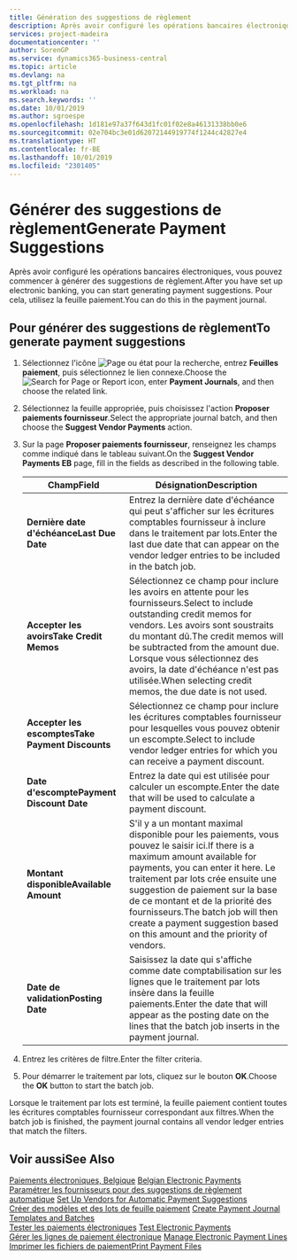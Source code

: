 ```yaml
---
title: Génération des suggestions de règlement
description: Après avoir configuré les opérations bancaires électroniques, vous pouvez commencer à générer des suggestions de règlement. Pour cela, utilisez la feuille paiement.
services: project-madeira
documentationcenter: ''
author: SorenGP
ms.service: dynamics365-business-central
ms.topic: article
ms.devlang: na
ms.tgt_pltfrm: na
ms.workload: na
ms.search.keywords: ''
ms.date: 10/01/2019
ms.author: sgroespe
ms.openlocfilehash: 1d181e97a37f643d1fc01f02e8a46131338bb0e6
ms.sourcegitcommit: 02e704bc3e01d62072144919774f1244c42827e4
ms.translationtype: HT
ms.contentlocale: fr-BE
ms.lasthandoff: 10/01/2019
ms.locfileid: "2301405"
---
```

# <a name="generate-payment-suggestions"></a><span data-ttu-id="2e2e6-104">Générer des suggestions de règlement</span><span class="sxs-lookup"><span data-stu-id="2e2e6-104">Generate Payment Suggestions</span></span>
<span data-ttu-id="2e2e6-105">Après avoir configuré les opérations bancaires électroniques, vous pouvez commencer à générer des suggestions de règlement.</span><span class="sxs-lookup"><span data-stu-id="2e2e6-105">After you have set up electronic banking, you can start generating payment suggestions.</span></span> <span data-ttu-id="2e2e6-106">Pour cela, utilisez la feuille paiement.</span><span class="sxs-lookup"><span data-stu-id="2e2e6-106">You can do this in the payment journal.</span></span>  

## <a name="to-generate-payment-suggestions"></a><span data-ttu-id="2e2e6-107">Pour générer des suggestions de règlement</span><span class="sxs-lookup"><span data-stu-id="2e2e6-107">To generate payment suggestions</span></span>  

1.  <span data-ttu-id="2e2e6-108">Sélectionnez l'icône ![Page ou état pour la recherche](../../media/ui-search/search_small.png "Page ou état pour la recherche"), entrez **Feuilles paiement**, puis sélectionnez le lien connexe.</span><span class="sxs-lookup"><span data-stu-id="2e2e6-108">Choose the ![Search for Page or Report](../../media/ui-search/search_small.png "Search for Page or Report icon") icon, enter **Payment Journals**, and then choose the related link.</span></span>  
2.  <span data-ttu-id="2e2e6-109">Sélectionnez la feuille appropriée, puis choisissez l'action **Proposer paiements fournisseur**.</span><span class="sxs-lookup"><span data-stu-id="2e2e6-109">Select the appropriate journal batch, and then choose the **Suggest Vendor Payments** action.</span></span>  
3.  <span data-ttu-id="2e2e6-110">Sur la page **Proposer paiements fournisseur**, renseignez les champs comme indiqué dans le tableau suivant.</span><span class="sxs-lookup"><span data-stu-id="2e2e6-110">On the **Suggest Vendor Payments EB** page, fill in the fields as described in the following table.</span></span>  

    |<span data-ttu-id="2e2e6-111">Champ</span><span class="sxs-lookup"><span data-stu-id="2e2e6-111">Field</span></span>|<span data-ttu-id="2e2e6-112">Désignation</span><span class="sxs-lookup"><span data-stu-id="2e2e6-112">Description</span></span>|  
    |---------------------------------|---------------------------------------|  
    |<span data-ttu-id="2e2e6-113">**Dernière date d'échéance**</span><span class="sxs-lookup"><span data-stu-id="2e2e6-113">**Last Due Date**</span></span>|<span data-ttu-id="2e2e6-114">Entrez la dernière date d'échéance qui peut s'afficher sur les écritures comptables fournisseur à inclure dans le traitement par lots.</span><span class="sxs-lookup"><span data-stu-id="2e2e6-114">Enter the last due date that can appear on the vendor ledger entries to be included in the batch job.</span></span>|  
    |<span data-ttu-id="2e2e6-115">**Accepter les avoirs**</span><span class="sxs-lookup"><span data-stu-id="2e2e6-115">**Take Credit Memos**</span></span>|<span data-ttu-id="2e2e6-116">Sélectionnez ce champ pour inclure les avoirs en attente pour les fournisseurs.</span><span class="sxs-lookup"><span data-stu-id="2e2e6-116">Select to include outstanding credit memos for vendors.</span></span> <span data-ttu-id="2e2e6-117">Les avoirs sont soustraits du montant dû.</span><span class="sxs-lookup"><span data-stu-id="2e2e6-117">The credit memos will be subtracted from the amount due.</span></span> <span data-ttu-id="2e2e6-118">Lorsque vous sélectionnez des avoirs, la date d'échéance n'est pas utilisée.</span><span class="sxs-lookup"><span data-stu-id="2e2e6-118">When selecting credit memos, the due date is not used.</span></span>|  
    |<span data-ttu-id="2e2e6-119">**Accepter les escomptes**</span><span class="sxs-lookup"><span data-stu-id="2e2e6-119">**Take Payment Discounts**</span></span>|<span data-ttu-id="2e2e6-120">Sélectionnez ce champ pour inclure les écritures comptables fournisseur pour lesquelles vous pouvez obtenir un escompte.</span><span class="sxs-lookup"><span data-stu-id="2e2e6-120">Select to include vendor ledger entries for which you can receive a payment discount.</span></span>|  
    |<span data-ttu-id="2e2e6-121">**Date d'escompte**</span><span class="sxs-lookup"><span data-stu-id="2e2e6-121">**Payment Discount Date**</span></span>|<span data-ttu-id="2e2e6-122">Entrez la date qui est utilisée pour calculer un escompte.</span><span class="sxs-lookup"><span data-stu-id="2e2e6-122">Enter the date that will be used to calculate a payment discount.</span></span>|  
    |<span data-ttu-id="2e2e6-123">**Montant disponible**</span><span class="sxs-lookup"><span data-stu-id="2e2e6-123">**Available Amount**</span></span>|<span data-ttu-id="2e2e6-124">S'il y a un montant maximal disponible pour les paiements, vous pouvez le saisir ici.</span><span class="sxs-lookup"><span data-stu-id="2e2e6-124">If there is a maximum amount available for payments, you can enter it here.</span></span> <span data-ttu-id="2e2e6-125">Le traitement par lots crée ensuite une suggestion de paiement sur la base de ce montant et de la priorité des fournisseurs.</span><span class="sxs-lookup"><span data-stu-id="2e2e6-125">The batch job will then create a payment suggestion based on this amount and the priority of vendors.</span></span>|  
    |<span data-ttu-id="2e2e6-126">**Date de validation**</span><span class="sxs-lookup"><span data-stu-id="2e2e6-126">**Posting Date**</span></span>|<span data-ttu-id="2e2e6-127">Saisissez la date qui s'affiche comme date comptabilisation sur les lignes que le traitement par lots insère dans la feuille paiements.</span><span class="sxs-lookup"><span data-stu-id="2e2e6-127">Enter the date that will appear as the posting date on the lines that the batch job inserts in the payment journal.</span></span>|  

4.  <span data-ttu-id="2e2e6-128">Entrez les critères de filtre.</span><span class="sxs-lookup"><span data-stu-id="2e2e6-128">Enter the filter criteria.</span></span>  
5.  <span data-ttu-id="2e2e6-129">Pour démarrer le traitement par lots, cliquez sur le bouton **OK**.</span><span class="sxs-lookup"><span data-stu-id="2e2e6-129">Choose the **OK** button to start the batch job.</span></span>  

<span data-ttu-id="2e2e6-130">Lorsque le traitement par lots est terminé, la feuille paiement contient toutes les écritures comptables fournisseur correspondant aux filtres.</span><span class="sxs-lookup"><span data-stu-id="2e2e6-130">When the batch job is finished, the payment journal contains all vendor ledger entries that match the filters.</span></span>  

## <a name="see-also"></a><span data-ttu-id="2e2e6-131">Voir aussi</span><span class="sxs-lookup"><span data-stu-id="2e2e6-131">See Also</span></span>  
 <span data-ttu-id="2e2e6-132">[Paiements électroniques, Belgique](belgian-electronic-payments.md) </span><span class="sxs-lookup"><span data-stu-id="2e2e6-132">[Belgian Electronic Payments](belgian-electronic-payments.md) </span></span>  
 <span data-ttu-id="2e2e6-133">[Paramétrer les fournisseurs pour des suggestions de règlement automatique](how-to-set-up-vendors-for-automatic-payment-suggestions.md) </span><span class="sxs-lookup"><span data-stu-id="2e2e6-133">[Set Up Vendors for Automatic Payment Suggestions](how-to-set-up-vendors-for-automatic-payment-suggestions.md) </span></span>  
 <span data-ttu-id="2e2e6-134">[Créer des modèles et des lots de feuille paiement](how-to-create-payment-journal-templates-and-batches.md) </span><span class="sxs-lookup"><span data-stu-id="2e2e6-134">[Create Payment Journal Templates and Batches](how-to-create-payment-journal-templates-and-batches.md) </span></span>  
 <span data-ttu-id="2e2e6-135">[Tester les paiements électroniques](how-to-test-electronic-payments.md) </span><span class="sxs-lookup"><span data-stu-id="2e2e6-135">[Test Electronic Payments](how-to-test-electronic-payments.md) </span></span>  
 <span data-ttu-id="2e2e6-136">[Gérer les lignes de paiement électronique](how-to-manage-electronic-payment-lines.md) </span><span class="sxs-lookup"><span data-stu-id="2e2e6-136">[Manage Electronic Payment Lines](how-to-manage-electronic-payment-lines.md) </span></span>  
 [<span data-ttu-id="2e2e6-137">Imprimer les fichiers de paiement</span><span class="sxs-lookup"><span data-stu-id="2e2e6-137">Print Payment Files</span></span>](how-to-print-payment-files.md)
